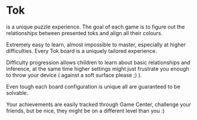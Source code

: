 # Tok

is a unique puzzle experience. The goal of each game is to figure out the relationships between presented toks and align all their colours.

Extremely easy to learn, almost impossible to master, especially at higher difficulties. Every Tok board is a uniquely tailored experience.

Difficulty progression allows children to learn about basic relationships and inference, at the same time higher settings might just frustrate you enough to throw your device ( against a soft surface please ;) ).

Even tough each board configuration is unique all are guaranteed to be solvable.

Your achievements are easily tracked through Game Center, challenge your friends, but be nice, they might be on a different level than you :)
